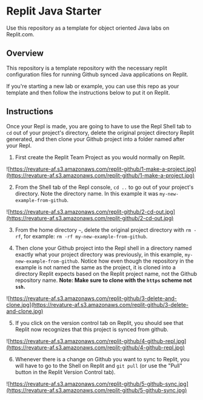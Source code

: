 # Replit Java Starter

Use this repository as a template for object oriented Java labs on Replit.com.

## Overview

This repository is a template repository with the necessary replit configuration files for running Github synced Java applications on Replit. 

If you're starting a new lab or example, you can use this repo as your template and then follow the instructions below to put it on Replit.

## Instructions

Once your Repl is made, you are going to have to use the Repl Shell tab to `cd` out of your project's directory, delete the original project directory Replit generated, and then clone your Github project into a folder named after your Repl.

1. First create the Replit Team Project as you would normally on Replit.

![https://revature-af.s3.amazonaws.com/replit-github/1-make-a-project.jpg](https://revature-af.s3.amazonaws.com/replit-github/1-make-a-project.jpg)

2. From the Shell tab of the Repl console, `cd ..` to go out of your project's directory. Note the directory name. In this example it was `my-new-example-from-github`. 

![https://revature-af.s3.amazonaws.com/replit-github/2-cd-out.jpg](https://revature-af.s3.amazonaws.com/replit-github/2-cd-out.jpg)

3. From the home directory `~`,  delete the original project directory with `rm -rf`, for example: `rm -rf my-new-example-from-github`.

4. Then clone your Github project into the Repl shell in a directory named exactly what your project directory was previously, in this example, `my-new-example-from-github`. Notice how even though the repository in the example is not named the same as the project, it is cloned into a directory Replit expects based on the Replit project name, not the Github repository name. **Note: Make sure to clone with the `https` scheme not `ssh`.**

![https://revature-af.s3.amazonaws.com/replit-github/3-delete-and-clone.jpg](https://revature-af.s3.amazonaws.com/replit-github/3-delete-and-clone.jpg)

5. If you click on the version control tab on Replit, you should see that Replit now recognizes that this project is synced from github.

![https://revature-af.s3.amazonaws.com/replit-github/4-github-repl.jpg](https://revature-af.s3.amazonaws.com/replit-github/4-github-repl.jpg)

6. Whenever there is a change on Github you want to sync to Replit, you will have to go to the Shell on Replit and `git pull` (or use the "Pull" button in the Replit Version Control tab).

![https://revature-af.s3.amazonaws.com/replit-github/5-github-sync.jpg](https://revature-af.s3.amazonaws.com/replit-github/5-github-sync.jpg)
